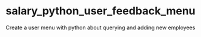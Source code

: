 # salary_python_user_feedback_menu

Create a user menu with python about querying and adding new employees 
